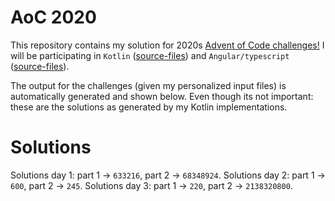 # AoC 2020

This repository contains my solution for 2020s [Advent of Code challenges!](https://adventofcode.com/2020)
I will be participating in `Kotlin` ([source-files](https://github.com/KristofAchten/AoC2020/tree/master/kotlin/src)) and `Angular/typescript` ([source-files](https://github.com/KristofAchten/AoC2020/tree/master/angular/aoc/src/app)).

The output for the challenges (given my personalized input files) is automatically generated and shown below. Even though its not important: these are the solutions as generated by my Kotlin implementations.

# Solutions
Solutions day 1: part 1 -> `633216`, part 2 -> `68348924`.
Solutions day 2: part 1 -> `600`, part 2 -> `245`.
Solutions day 3: part 1 -> `220`, part 2 -> `2138320800`.

